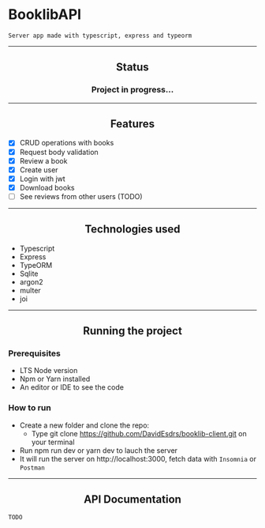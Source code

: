 # BooklibAPI

```
Server app made with typescript, express and typeorm 
```

-------------------------------------

<h2 align="center"> Status </h2>

<h3 align="center"> Project in progress... </h3>

-------------------------------------

<h2 align="center"> Features </h2>

- [X] CRUD operations with books
- [X] Request body validation
- [X] Review a book
- [X] Create user
- [X] Login with jwt
- [X] Download books
- [ ] See reviews from other users (TODO)

------------------------------------

<h2 align="center"> Technologies used </h2>

- Typescript
- Express
- TypeORM
- Sqlite
- argon2
- multer
- joi

-------------------------------------

<h2 align="center"> Running the project </h2>

### Prerequisites

- LTS Node version
- Npm or Yarn installed
- An editor or IDE to see the code

### How to run

- Create a new folder and clone the repo:
    - Type git clone https://github.com/DavidEsdrs/booklib-client.git on your terminal
- Run npm run dev or yarn dev to lauch the server
- It will run the server on http://localhost:3000, fetch data with `Insomnia` or `Postman`

----------------------------------------

<h2 align="center"> API Documentation </h2>

`TODO`